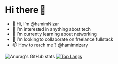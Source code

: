 # Hi there 👋 

- 👋 Hi, I’m @hamimNizar
- 👀 I’m interested in anything about tech 
- 🌱 I’m currently learning about networking
- 💞️ I’m looking to collaborate on freelance fullstack
- 📫 How to reach me ? @hamimnizary

![Anurag's GitHub stats](https://github-readme-stats.vercel.app/api?username=hamimNizar&show_icons=true&theme=transparent) [![Top Langs](https://github-readme-stats.vercel.app/api/top-langs/?username=hamimNizar&layout=compact&langs_count=12)](https://github.com/anuraghazra/github-readme-stats)


<!---
hamimNizar/hamimNizar is a ✨ special ✨ repository because its `README.md` (this file) appears on your GitHub profile.
You can click the Preview link to take a look at your changes.
--->
